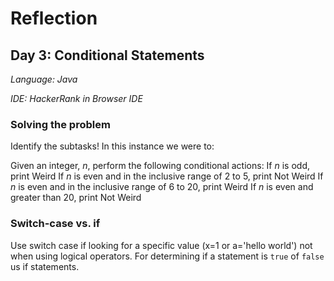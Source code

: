 # Reflection

## Day 3: Conditional Statements

*Language: Java*

*IDE: HackerRank in Browser IDE*


### Solving the problem

Identify the subtasks! In this instance we were to:

Given an integer, $n$, perform the following conditional actions:
If $n$ is odd, print Weird
If $n$ is even and in the inclusive range of 2 to 5, print Not Weird
If $n$ is even and in the inclusive range of 6 to 20, print Weird
If $n$ is even and greater than 20, print Not Weird


### Switch-case vs. if

Use switch case if looking for a specific value (x=1 or a='hello world') not when using logical operators. For determining if a statement is `true` of `false` us if statements. 

